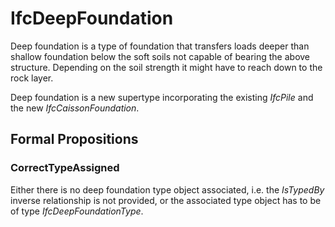 # IfcDeepFoundation

Deep foundation is a type of foundation that transfers loads deeper than shallow foundation below the soft soils not capable of bearing the above structure. Depending on the soil strength it might have to reach down to the rock layer.<!-- end of definition -->

Deep foundation is a new supertype incorporating the existing _IfcPile_ and the new _IfcCaissonFoundation_.

## Formal Propositions

### CorrectTypeAssigned
Either there is no deep foundation type object associated, i.e. the _IsTypedBy_ inverse relationship is not provided, or the associated type object has to be of type _IfcDeepFoundationType_.
